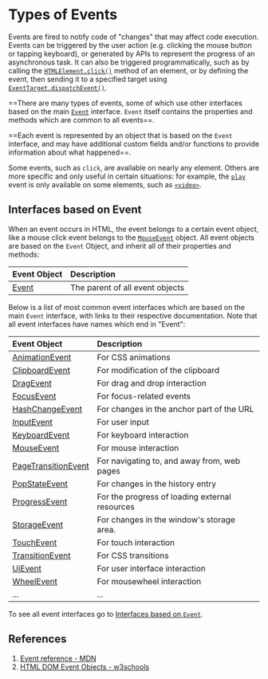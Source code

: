# Types of Events

Events are fired to notify code of "changes" that may affect code execution. Events can be triggered by the user action (e.g. clicking the mouse button or tapping keyboard), or generated by APIs to represent the progress of an asynchronous task. It can also be triggered programmatically, such as by calling the [`HTMLElement.click()`](https://developer.mozilla.org/en-US/docs/Web/API/HTMLElement/click) method of an element, or by defining the event, then sending it to a specified target using [`EventTarget.dispatchEvent()`](https://developer.mozilla.org/en-US/docs/Web/API/EventTarget/dispatchEvent).

==There are many types of events, some of which use other interfaces based on the main [`Event`](https://developer.mozilla.org/en-US/docs/Web/API/Event) interface. `Event` itself contains the properties and methods which are common to all events==.

==Each event is represented by an object that is based on the `Event` interface, and may have additional custom fields and/or functions to provide information about what happened==.

Some events, such as `click`, are available on nearly any element. Others are more specific and only useful in certain situations: for example, the [`play`](https://developer.mozilla.org/en-US/docs/Web/API/HTMLMediaElement/play_event) event is only available on some elements, such as [`<video>`](https://developer.mozilla.org/en-US/docs/Web/HTML/Element/video).

## Interfaces based on Event

When an event occurs in HTML, the event belongs to a certain event object, like a mouse click event belongs to the [`MouseEvent`](https://www.w3schools.com/jsref/obj_mouseevent.asp) object.  All event objects are based on the `Event` Object, and inherit all of their properties and methods:

| Event Object                                           | Description                     |
| :----------------------------------------------------- | :------------------------------ |
| [Event](https://www.w3schools.com/jsref/obj_event.asp) | The parent of all event objects |

Below is a list of most common event interfaces which are based on the main `Event` interface, with links to their respective documentation. Note that all event interfaces have names which end in "Event":

| Event Object                                                 | Description                                    |
| :----------------------------------------------------------- | :--------------------------------------------- |
| [AnimationEvent](https://www.w3schools.com/jsref/obj_animationevent.asp) | For CSS animations                             |
| [ClipboardEvent](https://www.w3schools.com/jsref/obj_clipboardevent.asp) | For modification of the clipboard              |
| [DragEvent](https://www.w3schools.com/jsref/obj_dragevent.asp) | For drag and drop interaction                  |
| [FocusEvent](https://www.w3schools.com/jsref/obj_focusevent.asp) | For focus-related events                       |
| [HashChangeEvent](https://www.w3schools.com/jsref/obj_hashchangeevent.asp) | For changes in the anchor part of the URL      |
| [InputEvent](https://www.w3schools.com/jsref/obj_inputevent.asp) | For user input                                 |
| [KeyboardEvent](https://www.w3schools.com/jsref/obj_keyboardevent.asp) | For keyboard interaction                       |
| [MouseEvent](https://www.w3schools.com/jsref/obj_mouseevent.asp) | For mouse interaction                          |
| [PageTransitionEvent](https://www.w3schools.com/jsref/obj_pagetransitionevent.asp) | For navigating to, and away from, web pages    |
| [PopStateEvent](https://www.w3schools.com/jsref/obj_popstateevent.asp) | For changes in the history entry               |
| [ProgressEvent](https://www.w3schools.com/jsref/obj_progressevent.asp) | For the progress of loading external resources |
| [StorageEvent](https://www.w3schools.com/jsref/obj_storageevent.asp) | For changes in the window's storage area.      |
| [TouchEvent](https://www.w3schools.com/jsref/obj_touchevent.asp) | For touch interaction                          |
| [TransitionEvent](https://www.w3schools.com/jsref/obj_transitionevent.asp) | For CSS transitions                            |
| [UiEvent](https://www.w3schools.com/jsref/obj_uievent.asp)   | For user interface interaction                 |
| [WheelEvent](https://www.w3schools.com/jsref/obj_wheelevent.asp) | For mousewheel interaction                     |
| ...                                                          | ...                                            |

To see all event interfaces go to [Interfaces based on `Event`](https://developer.mozilla.org/en-US/docs/Web/API/Event#interfaces_based_on_event).

## References

1. [Event reference - MDN](https://developer.mozilla.org/en-US/docs/Web/Events)
1. [HTML DOM Event Objects - w3schools](https://www.w3schools.com/jsref/obj_events.asp)